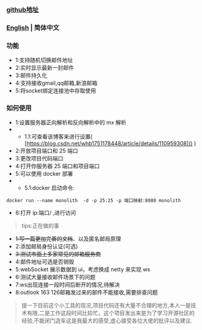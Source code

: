 ### [github地址](https://github.com/linenhui023/monolith-mail)

###  [English](./README.md) | 简体中文

### 功能

- 1:支持随机切换邮件地址
- 2:实时显示最新一封邮件
- 3:邮件持久化
- 4:支持接收gmail,qq邮箱,新浪邮箱
- 5:将socket绑定连接池中存取使用

### 如何使用

- 1:设置服务器正向解析和反向解析中的 mx 解析
- - 1.1:可查看该博客来进行设置( [https://blog.csdn.net/whb1751178448/article/details/110959308]() )
- 2:开放项目端口和 25 端口
- 3:更改项目代码端口
- 4:打开你服务器 25 端口和项目端口
- 5:可以使用 docker 部署
- - 5.1:docker 启动命令:

```
docker run --name monolith  -d -p 25:25 -p 端口映射:8080 monolith
```

- 6:打开 ip:端口/ ,进行访问

> tips:正在做的事

- ~~1:写一篇更加完善的文档~~、以及匿名邮局原理
- 2:添加邮局身份认证(可选)
- ~~3:测试市面上多家常见的邮箱服务商~~
- 4:邮件地址可选是否销毁
- 5:webSocket 展示数据到 ui，考虑换成 netty 来实现 ws
- 6:测试大量接收邮件场景下的问题
- 7:ws出现连接一段时间后断开的情况,待解决
- 8:outlook 163 126邮箱发过来的邮件不能接收,需要排查问题

> 提一下目前这个小工具的现况,项目代码还有大量不合理的地方,本人一是技术有限,二是工作这段时间比较忙。这个项目发出来是为了学习开源社区的经验,不能闭门造车这是我最大的感受,虚心接受各位大佬的批评以及建议.
